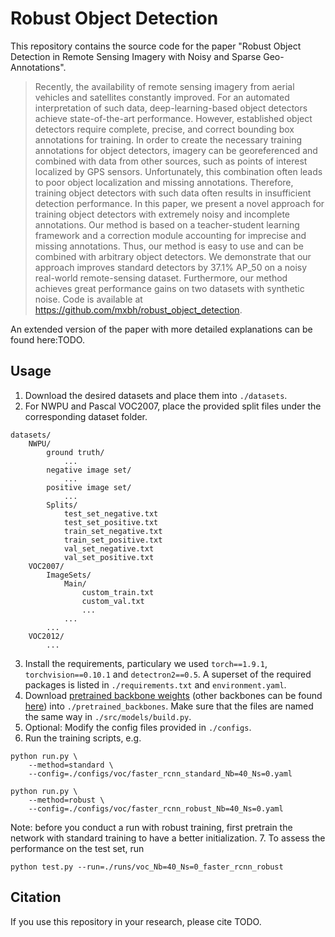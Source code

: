 # Robust Object Detection

This repository contains the source code for the paper "Robust Object Detection in Remote Sensing Imagery with Noisy
and Sparse Geo-Annotations".

> Recently, the availability of remote sensing imagery from aerial vehicles and satellites constantly improved. For an automated interpretation of such data, deep-learning-based object detectors achieve state-of-the-art performance. However, established object detectors require complete, precise, and correct bounding box annotations for training. In order to create the necessary training annotations for object detectors, imagery can be georeferenced and combined with data from other sources, such as points of interest localized by GPS sensors. Unfortunately, this combination often leads to poor object localization and missing annotations. Therefore, training object detectors with such data often results in insufficient detection performance. In this paper, we present a novel approach for training object detectors with extremely noisy and incomplete annotations. Our method is based on a teacher-student learning framework and a correction module accounting for imprecise and missing annotations. Thus, our method is easy to use and can be combined with arbitrary object detectors. We demonstrate that our approach improves standard detectors by 37.1% AP_50 on a noisy real-world remote-sensing dataset. Furthermore, our method achieves great performance gains on two datasets with synthetic noise. Code is available at https://github.com/mxbh/robust_object_detection.

An extended version of the paper with more detailed explanations can be found here:TODO.

## Usage 
1. Download the desired datasets and place them into `./datasets`.
2. For NWPU and Pascal VOC2007, place the provided split files under the corresponding dataset folder.
```
datasets/
    NWPU/
        ground truth/
            ...
        negative image set/
            ...
        positive image set/
            ...
        Splits/
            test_set_negative.txt
            test_set_positive.txt
            train_set_negative.txt
            train_set_positive.txt
            val_set_negative.txt
            val_set_positive.txt
    VOC2007/
        ImageSets/
            Main/
                custom_train.txt
                custom_val.txt
                ...
            ...
        ...
    VOC2012/
        ...

```
3. Install the requirements, particulary we used `torch==1.9.1`, `torchvision==0.10.1` and `detectron2==0.5`.
A superset of the required packages is listed in `./requirements.txt` and `environment.yaml`.
4. Download [pretrained backbone weights](https://dl.fbaipublicfiles.com/detectron2/ImageNetPretrained/MSRA/R-50.pkl) (other backbones can be found [here](https://github.com/facebookresearch/detectron2/blob/main/MODEL_ZOO.md#imagenet-pretrained-models)) into `./pretrained_backbones`. Make sure that the files are named the same way in `./src/models/build.py`.
5. Optional: Modify the config files provided in `./configs`.
6. Run the training scripts, e.g.
```
python run.py \
    --method=standard \
    --config=./configs/voc/faster_rcnn_standard_Nb=40_Ns=0.yaml

python run.py \
    --method=robust \
    --config=./configs/voc/faster_rcnn_robust_Nb=40_Ns=0.yaml

```
Note: before you conduct a run with robust training, first pretrain the network with standard training to have a better initialization.
7. To assess the performance on the test set, run 
```
python test.py --run=./runs/voc_Nb=40_Ns=0_faster_rcnn_robust
```

## Citation
If you use this repository in your research, please cite
TODO.